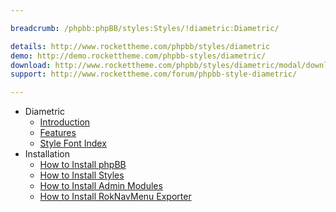 ```yaml
---

breadcrumb: /phpbb:phpBB/styles:Styles/!diametric:Diametric/

details: http://www.rockettheme.com/phpbb/styles/diametric
demo: http://demo.rockettheme.com/phpbb-styles/diametric/
download: http://www.rockettheme.com/phpbb/styles/diametric/modal/downloads
support: http://www.rockettheme.com/forum/phpbb-style-diametric/

---
```


* Diametric
	* [Introduction](INDEX.md#introduction)
	* [Features](INDEX.md#features)
    * [Style Font Index](../../../technical_tips/general/font_index.md)
* Installation
	* [How to Install phpBB](../../start/install.md)
	* [How to Install Styles](../../start/styles.md)
	* [How to Install Admin Modules](../../start/styles.md#installing-administrative-modules)
	* [How to Install RokNavMenu Exporter](../../modules/roknavmenu.md)